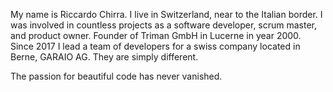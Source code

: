 My name is Riccardo Chirra. I live in Switzerland, near to the Italian border. I was involved in countless projects as a software developer, scrum master, and product owner. Founder of Triman GmbH in Lucerne in year 2000. Since 2017 I lead a team of developers for a swiss company located in Berne, GARAIO AG. They are simply different.

The passion for beautiful code has never vanished. 
